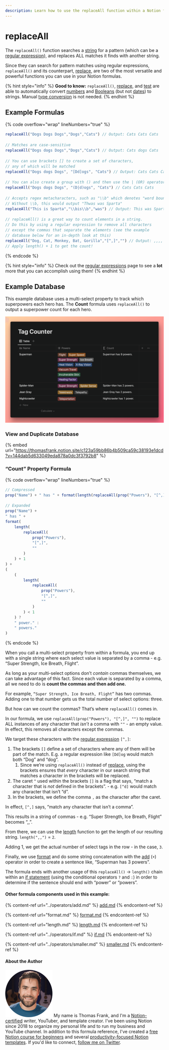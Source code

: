 ```yaml
---
description: Learn how to use the replaceAll function within a Notion formula.
---
```


# replaceAll

The `replaceAll()` function searches a [string](../../formula-basics/data-types/string.md) for a pattern (which can be a [regular expression](../../reference/regular-expressions-in-notion-formulas.md)), and replaces ALL matches it finds with another string.

Since they can search for pattern matches using regular expressions, `replaceAll()` and its counterpart, [replace](replace.md), are two of the most versatile and powerful functions you can use in your Notion formulas.

{% hint style="info" %}
**Good to know:** `replaceAll()`, [replace](replace.md), and [test](test.md) are able to automatically convert [numbers](../../formula-basics/data-types/number.md) and [Booleans](../../formula-basics/data-types/boolean-checkbox.md) (but not [dates](../../formula-basics/data-types/date-data-type.md)) to strings. Manual [type conversion](../../reference/converting-data-types.md) is not needed.
{% endhint %}

## Example Formulas

{% code overflow="wrap" lineNumbers="true" %}
```jsx
replaceAll("Dogs Dogs Dogs","Dogs","Cats") // Output: Cats Cats Cats

// Matches are case-sensitive
replaceAll("Dogs dogs Dogs","Dogs","Cats") // Output: Cats dogs Cats

// You can use brackets [] to create a set of characters,
// any of which will be matched
replaceAll("Dogs dogs Dogs", "[Dd]ogs", "Cats") // Output: Cats Cats Cats

// You can also create a group with () and then use the | (OR) operator
replaceAll("Dogs dogs Dogs", "(D|d)ogs", "Cats") // Cats Cats Cats

// Accepts regex metacharacters, such as "\\b" which denotes "word boundary".
// Without \\b, this would output "Thwas was Sparta"
replaceAll("This is Sparta","\\bis\\b","was") // Output: This was Sparta

// replaceAll() is a great way to count elements in a string.
// Do this by using a regular expression to remove all characters
// except the commas that separate the elements (see the example
// database below for an in-depth look at this)
replaceAll("Dog, Cat, Monkey, Bat, Gorilla","[^,]","") // Output: ,,,,
// Apply length() + 1 to get the count!
```
{% endcode %}

{% hint style="info" %}
Check out the [regular expressions](../../reference/regular-expressions-in-notion-formulas.md) page to see a **lot** more that you can accomplish using them!
{% endhint %}

## Example Database

This example database uses a multi-select property to track which superpowers each hero has. The **Count** formula uses `replaceAll()` to output a superpower count for each hero.

![](<../../.gitbook/assets/Tag Counter - replaceAll Function - Notion Formulas - version 2.png>)

### View and Duplicate Database

{% embed url="https://thomasfrank.notion.site/c123a59bb86b4b509ca59c38193e1dcd?v=144dab5d633049eda878a0dc3f3792b8" %}

### “Count” Property Formula

{% code overflow="wrap" lineNumbers="true" %}
```javascript
// Compressed
prop("Name") + " has " + format(length(replaceAll(prop("Powers"), "[^,]", "")) + 1) + ((length(replaceAll(prop("Powers"), "[^,]", "")) < 1) ? " power." : " powers.")

// Expanded
prop("Name") + 
" has " + 
format(
    length(
        replaceAll(
            prop("Powers"), 
            "[^,]", 
            ""
        )
    ) + 1
) + 
(
    (
        length(
            replaceAll(
                prop("Powers"), 
                "[^,]", 
                ""
            )
        ) < 1
    ) ? 
    " power." : 
    " powers."
)
```
{% endcode %}

When you call a multi-select property from within a formula, you end up with a single string where each select value is separated by a comma - e.g. “Super Strength, Ice Breath, Flight”.

As long as your multi-select options don’t _contain_ commas themselves, we can take advantage of this fact. Since each value is separated by a comma, all we need to do is **count the commas and then add one.**

For example, `“Super Strength, Ice Breath, Flight”` has two commas. Adding one to that number gets us the total number of select options: three.

But how can we count the commas? That’s where `replaceAll()` comes in.

In our formula, we use `replaceAll(prop("Powers"), "[^,]", "")` to replace ALL instances of any character that _isn’t_ a comma with `""` - an empty value. In effect, this removes all characters except the commas.

We target these characters with the [regular expression](../../reference/regular-expressions-in-notion-formulas.md) `[^,]`:

1. The brackets `[]` define a set of characters where any of them will be part of the match. E.g. a regular expression like `[Dd]og` would match both “Dog” and “dog”.
   1. Since we’re using `replaceAll()` instead of [replace](replace.md), using the brackets ensures that _every_ character in our search string that matches a character in the brackets will be replaced.
2. The caret `^` used within the brackets `[]` is a flag that says, “match a character that is _not_ defined in the brackets”. - e.g. `[^d]` would match any character that isn’t “d”.
3. In the brackets, we define the comma `,` as the character after the caret.

In effect, `[^,]` says, “match any character that isn’t a comma”.

This results in a string of commas - e.g. “Super Strength, Ice Breath, Flight” becomes “,,”.

From there, we can use the [length](length.md) function to get the length of our resulting string. `length(",,")` = `2`.

Adding 1, we get the actual number of select tags in the row - in the case, `3`.

Finally, we use [format](format.md) and do some string concatenation with the [add](../operators/add.md) (`+`) operator in order to create a sentence like, “Superman has 3 powers”.

The formula ends with another usage of this `replaceAll()` → `length()` chain within an [if statement](../operators/if.md) (using the conditional operators `?` and `:`) in order to determine if the sentence should end with “power” or “powers”.

#### Other formula components used in this example:

{% content-ref url="../operators/add.md" %}
[add.md](../operators/add.md)
{% endcontent-ref %}

{% content-ref url="format.md" %}
[format.md](format.md)
{% endcontent-ref %}

{% content-ref url="length.md" %}
[length.md](length.md)
{% endcontent-ref %}

{% content-ref url="../operators/if.md" %}
[if.md](../operators/if.md)
{% endcontent-ref %}

{% content-ref url="../operators/smaller.md" %}
[smaller.md](../operators/smaller.md)
{% endcontent-ref %}

#### About the Author

<img src="../../.gitbook/assets/Notion Fundamentals with Thomas Frank - Avatar 2021 compressed (1).png" alt="" data-size="line"> My name is Thomas Frank, and I'm a [Notion-certified](https://www.credly.com/badges/95fae13a-17bf-4b4a-a3d2-d58c8a3e6a2a/public\_url) writer, YouTuber, and template creator. I've been using Notion since 2018 to organize my personal life and to run my business and YouTube channel. In addition to this formula reference, I've created a [free Notion course for beginners](https://thomasjfrank.com/fundamentals/) and several [productivity-focused Notion templates](https://thomasjfrank.com/templates/). If you'd like to connect, [follow me on Twitter](https://twitter.com/TomFrankly).
